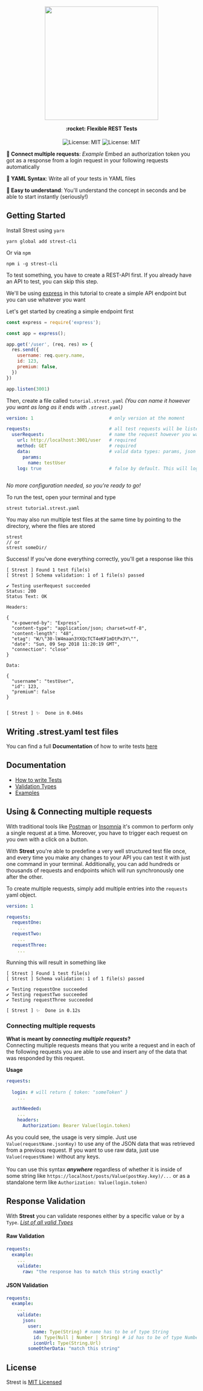<h1 align="center">
  <img src="https://res.cloudinary.com/eykhagen/image/upload/v1536487016/logo.png" height="300" width="300"/>
  <p align="center" style="font-size: 0.5em">:rocket: Flexible REST Tests</p>
</h1>

<p align="center">
  <img src="https://img.shields.io/badge/License-MIT-yellow.svg" alt="License: MIT">
  <img src="https://img.shields.io/github/package-json/v/eykhagen/strest.svg" alt="License: MIT">
</p>


**:link: Connect multiple requests**: _Example_ Embed an authorization token you got as a response from a login request in your following requests automatically

**:memo: YAML Syntax**: Write all of your tests in YAML files

**:tada: Easy to understand**: You'll understand the concept in seconds and be able to start instantly (seriously!)

## Getting Started

Install Strest using `yarn`
```
yarn global add strest-cli
```
Or via `npm`
```
npm i -g strest-cli
```

To test something, you have to create a REST-API first. If you already have an API to test, you can skip this step.

We'll be using [express](https://github.com/expressjs/express) in this tutorial to create a simple API endpoint but you can
use whatever you want

Let's get started by creating a simple endpoint first
```javascript
const express = require('express');

const app = express();

app.get('/user', (req, res) => {
  res.send({
    username: req.query.name,
    id: 123,
    premium: false,
  })
})

app.listen(3001)
```
Then, create a file called `tutorial.strest.yaml` _(You can name it however you want as long as it ends with `.strest.yaml`)_

```yaml
version: 1                            # only version at the moment

requests:                             # all test requests will be listed here
  userRequest:                        # name the request however you want
    url: http://localhost:3001/user   # required
    method: GET                       # required
    data:                             # valid data types: params, json and raw
      params:
        name: testUser
    log: true                         # false by default. This will log all response information in the console
    
```
_No more configuration needed, so you're ready to go!_

To run the test, open your terminal and type
```
strest tutorial.strest.yaml
```
You may also run multiple test files at the same time by pointing to the directory, where the files are stored
```
strest
// or
strest someDir/
```

Success! If you've done everything correctly, you'll get a response like this
```
[ Strest ] Found 1 test file(s)
[ Strest ] Schema validation: 1 of 1 file(s) passed

✔ Testing userRequest succeeded
Status: 200
Status Text: OK

Headers:

{
  "x-powered-by": "Express",
  "content-type": "application/json; charset=utf-8",
  "content-length": "48",
  "etag": "W/\"30-lW4maan3YXQcTCT4eKF1mDtPx3Y\"",
  "date": "Sun, 09 Sep 2018 11:20:19 GMT",
  "connection": "close"
}

Data:

{
  "username": "testUser",
  "id": 123,
  "premium": false
}


[ Strest ] ✨  Done in 0.046s
```
## Writing .strest.yaml test files
You can find a full __Documentation__ of how to write tests [here](SCHEMA.md)

## Documentation
- [How to write Tests](SCHEMA.md)
- [Validation Types](VALIDATION.md)
- [Examples](examples/)

## Using & Connecting multiple requests

With traditional tools like [Postman](https://www.getpostman.com/) or [Insomnia](https://insomnia.rest/) it's common to perform only a single request at a time. Moreover, you have to trigger each request on you own with a click on a button.

With __Strest__ you're able to predefine a very well structured test file once, and every time you make any changes to your API you can test it with just one command in your terminal. Additionally, you can add hundreds or thousands of requests and endpoints which will run synchronously one after the other.

To create multiple requests, simply add multiple entries into the `requests` yaml object.
```yaml
version: 1

requests:
  requestOne:
    ...
  requestTwo:
    ...
  requestThree:
    ...

```
Running this will result in something like
```
[ Strest ] Found 1 test file(s)
[ Strest ] Schema validation: 1 of 1 file(s) passed

✔ Testing requestOne succeeded
✔ Testing requestTwo succeeded
✔ Testing requestThree succeeded

[ Strest ] ✨  Done in 0.12s
```

### Connecting multiple requests

**What is meant by _connecting multiple requests_?**<br/>
Connecting multiple requests means that you write a request and in each of the following requests you are able to use and insert any of the data that was responded by this request.

**Usage**
```yaml
requests:
  
  login: # will return { token: "someToken" }
    ...

  authNeeded:
    ...
    headers:
      Authorization: Bearer Value(login.token)

```
As you could see, the usage is very simple. Just use `Value(requestName.jsonKey)` to use any of the JSON data that was retrieved from a previous request. If you want to use raw data, just use `Value(requestName)` without any keys. <br><br>
You can use this syntax __*anywhere*__ regardless of whether it is inside of some string like `https://localhost/posts/Value(postKey.key)/...` or as a standalone term like `Authorization: Value(login.token)`

## Response Validation
With **Strest** you can validate respones either by a specific value or by a `Type`. _[List of all valid Types](VALIDATION.md)_

#### Raw Validation
```yaml
requests:
  example:
    ...
    validate:
      raw: "the response has to match this string exactly"
```
#### JSON Validation
```yaml
requests:
  example:
    ...
    validate:
      json:
        user: 
          name: Type(String) # name has to be of type String
          id: Type(Null | Number | String) # id has to be of type Number, String or Null
          iconUrl: Type(String.Url)
        someOtherData: "match this string" 
```
## License
Strest is [MIT Licensed](LICENSE)